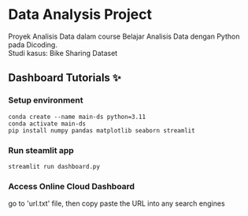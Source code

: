 # Data Analysis Project
Proyek Analisis Data dalam course Belajar Analisis Data dengan Python pada Dicoding.  
Studi kasus: Bike Sharing Dataset

## Dashboard Tutorials ✨

### Setup environment
```
conda create --name main-ds python=3.11
conda activate main-ds
pip install numpy pandas matplotlib seaborn streamlit
```

### Run steamlit app
```
streamlit run dashboard.py
```

### Access Online Cloud Dashboard
go to 'url.txt' file, then copy paste the URL into any search engines
